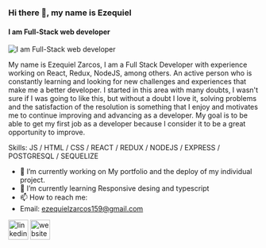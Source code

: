 ### Hi there 👋, my name is Ezequiel
#### I am Full-Stack web developer
![I am Full-Stack web developer](https://img.freepik.com/vector-gratis/numeros-que-caen-digitales-codigo-binario-estilo-matrix-fondo-azul_1017-37387.jpg?w=740&t=st=1663198321~exp=1663198921~hmac=3cf504be9f6c2d8727154f13092da2a82fc51393d82a797be6a1765764109e21)

My name is Ezequiel Zarcos, I am a Full Stack Developer with experience working on React, Redux, NodeJS, among others. An active person who is constantly learning and looking for new challenges and experiences that make me a better developer.
I started in this area with many doubts, I wasn't sure if I was going to like this, but without a doubt I love it, solving problems and the satisfaction of the resolution is something that I enjoy and motivates me to continue improving and advancing as a developer.
My goal is to be able to get my first job as a developer because I consider it to be a great opportunity to improve.

Skills: JS / HTML / CSS / REACT / REDUX / NODEJS / EXPRESS / POSTGRESQL / SEQUELIZE

- 🔭 I’m currently working on My portfolio and the deploy of my individual project. 
- 🌱 I’m currently learning Responsive desing and typescript 
- 📫 How to reach me:
- Email: ezequielzarcos159@gmail.com

[<img src='https://img.icons8.com/color/344/linkedin-circled--v1.svg' alt='linkedin' height='40'>](https://www.linkedin.com/in/ezequiel-zarcos-10068823b//)  [<img src='https://www.svgrepo.com/show/7917/cloud.svg' alt='website' height='40'>](https://potfolio-alpha.vercel.app/)  

